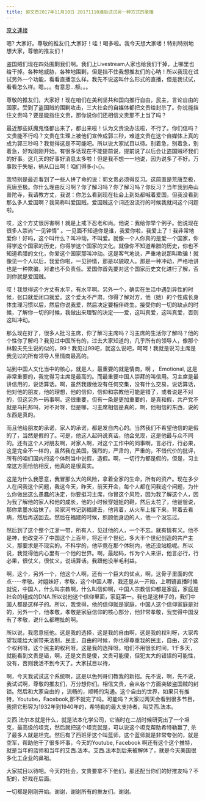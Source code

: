 ```yaml
---
title: 郭文贵2017年11月10日 20171110酒后试试另一种方式的录播
---
```


[原文連接](https://gnews.org/ThreadView/53484035)

嗯? 大家好。尊敬的推友们,大家好！哇！喝多啦。我今天想大家喽！特别特别地想大家，尊敬的推友们！


盗国贼们现在四处围剿我们啊。我们上Livestream人家也给我们干掉，上哪里也给干掉。各种地威胁，各种地围剿，但是挡不住我想推友们的心呐！所以我现在试试另外一个功能，看看直播怎么样。我先不说这叫什么形式的直播，但是我试试，看看怎么样。嗯。。。有意思...额。。。


尊敬的推友们，大家好！现在咱们在美利坚共和国向推行自由，民主，言论自由的国家。受到了盗国贼的围剿攻击，三大社会的自媒体都把文贵给封杀了。你说能挡住文贵吗？要是能挡住文贵，那你说你们还相信文贵那不上当了吗？


最近那些妖魔鬼怪都出来了，都出来啦！认为文贵没办法啦，不行了。你们信吗？文贵能不行吗？文贵在生理上被他们宣传成郭三秒，难道文贵在这个自媒体上真的成为郭三秒吗？我觉得这是不可能吧。所以说大家拭目以待。别着急，别着急，别着急，好戏刚刚开始。有很多话现在不能提前说，提前说了以后会让盗国贼坏我们的好事。这几天的好事好消息太多啦！但是我不想一一地说，因为说多了不好。万事败于失秘，祸从口出啊！咱们得多小心。


我特别是最近看到了一些人拼了命的说：郭文贵必须得反习。这简直是荒唐至极，荒唐至极。你什么理由反习啊？你了解习吗？你了解习吗？你反习？当年我到舟山普陀寺，我请教方丈，我说：你怎么看到现在社会上到处都喊着爱国，但我没看到那么多人爱国啊？我简称叫爱国贼。爱国贼这个词还没流行的时候我就问这个问题啦。


哎，这个方丈很厉害啊！就是上戒下忍老和尚。他说：我给你举个例子。他说现在很多人崇尚“一见钟情” 。一见面不知道你是谁，我爱你啦，我爱上了！我非常地爱你！好吗，这个叫什么？叫冲动，不叫爱。就像一个人你真的是爱一个国家，你得学这个国家的历史，你得学这个国家的文化。就像你不知道希腊的历史，你也不知道希腊的文化，你爱这个国家那叫冲动。这是客气地说，严重地说那叫欺骗！就像见一个人以后，我爱你啦，一见钟情，那是以貌取人。那是一种冲动，严格地讲也是一种欺骗，对谁也不负责任。爱国你首先要对这个国家历史文化进行了解，否则你就是爱国贼。


哎！我觉得这个方丈有水平，有水平啊。另外一个，确实在生活中遇到异性的时候，张口就爱闭口就爱。这个爱太不严肃。你得了解对方，他（她）的个性成长身体生理习惯以后，然后你说我爱，然后决定要相伴终生。接受你的一切的缺点的时候，了解你一切的时候，我做出来理智的决定——爱，这叫真爱，这叫真爱，否则这叫冲动。


那么现在好了，很多人批习主席，你了解习主席吗？习主席的生活你了解吗？他的个性你了解吗？我见过中国所有的，过去大家知道的，几乎所有的领导人，像那个林毅夫先生说的似的，99！我见过99吧，就这么说吧，呵呵！我就是说习主席是我见过的所有领导人里情商最高的。

站到中国人文化当中的核心，就是人，最重要的就是情商，啊 ， Emotional, 这是非常重要的，我觉得习主席是最高的。而最重要中国人崇拜的叫信用。习主席是最讲信用的，说话算话。啊，虽然我跟他没有任何交集，没有什么交易，说话算话，他对他的朋友，他的理想，他的信仰，信仰和宗教他可能是错了，或者说是不对的，但这另外一码事啊。这很重要，但有一条是更加重要的，是真和假，共产党不就是乌托邦吗，对不对呀，但是哪，习主席相信是真的，啊，他相信的东西，说的东西是真的。


而且他给朋友的承诺，家人的承诺，都是发自内心的。当然我们不希望他信的是假的了，当然是假的了。可是，他这人起码说真话，他会兑现，这是他最与众不同的。还有这个人对朋友啊，对家人啊，对这个工作中的同事啊，言必行，行必果，这是完全不一样的，虽然我在美国，强烈的，严肃的，严重的，不惜代价的批评，所有的咱们国内的这个体制当中说假，造假。啊，一切行为都是假的，但是，习主席这方面恰恰相反，他真的是很真实。


这是为什么我愿意，我冒那么大的风险，拿着全家的生命，所有的资产。现在多少人在问我这个问题，我这今天，昨天，前天开会，每个人都在问我这个问题，为什么你做出这么愚蠢的决定，你要挺习主席，你冒这个风险，因为我了解这个人，因为我了解他的家人和他的成长，他的小时候穿姐姐的鞋，然后太花了，他爸爸说，那你拿墨水给抹了。梁家河书记到福建去，他背着，从火车上接下来，背着去看病，然后再送回去。然后在福建的时候，照顾他身边的人，他一个没忘过。


然后到了这个整个江浙一带，所有人，见过他的人，一个不忘。就有情有义。他不是神，他改变不了中国这个上百年，将近半个世纪，多大半个世纪创造的共产主义，那要求是不现实的。不科学的，他毕竟在那个体制内，他还没站稳呢。所以说，我觉得他内心里有一个他的世界。啊，最起码，作为个人来讲，他言必行，行必果，很仗义，很仗义，说话算话。我跟他没半毛利益。


啊，这个，另外一个，他这个人啊，还有一个巨大的优点，啊，这骨子里面的优点----孝敬。对姐妹好，孝敬，这个中国人哪，我还是从一开始，上明镜直播时候就说，中国人，什么叫宗教啊，什么叫信仰啊，中国人宗教信仰都是家庭，家庭是社会的组成的DNA.所以说他这个信仰里面，家庭第一。我也是这样子的，我们中国人都是这样子的。所以，我觉得，他的信仰就是家庭，中国人这个信仰家庭是对的，另外一个，他孝敬，孝敬是家庭信仰的核心部分，他非常孝敬，我觉得中国没有了孝敬，说什么都瞎扯的啊。


所以说，我愿意挺他。这是我的选择，这是我的自由啊，这是我的权利呀，大家希望我能给大家带来法制，民主，自由的时候，你也得尊重我的民主，自由，这个这个权利呀。这个民主的权利呀。这是我的选择呀。咱们不用很长时间，1千多天，就能看到文贵是错，啊，还是文贵是傻，文贵可能傻，但犯太大的错误的可能性，没有，否则我活不到今天了。大家拭目以待，


啊，今天我试试这个系统啊，这是以色列哥们教我的新招。先不说，啊，先不说，我试试啊，尊敬的推友们，万分想你们。相信文贵，会从各个方面突破盗国贼的封锁。然后和大家自由的 ，流畅的，顺畅的沟通。这个自由的世界，如果只有推特，Youtube，Facebook,那不就完了吗。可能吗？大家过两天会看到很多节目，我把它形容为1932年到1940年的，希特勒的最大支持者，叫艾西.法本。


艾西.法尔本就是什么，就是法本化学公司，它当时在二战时候研究出了一个坦克，最高级的坦克，然后就把这个坦克就是，可以说这个坦克帮助希特勒赢了, 杀了最多人就是坦克。然后有了西班牙这个叫蓝师，这个蓝师就是非常夸张的，就是空军，帮助他干了很多坏事，今天的Youtube, Facebook 啊还有这个这个推特，就是当年的蓝师和当年的艾西.法本。艾西.法本到后来被解体了，就是今天美国很多化工企业的鼻祖。


大家拭目以待吧。今天的社会，文贵要拿不下他们，那还配当你们的好推友吗？不配的，好戏在后面。


一切都是刚刚开始。谢谢，谢谢所有的推友们。谢谢。
